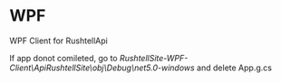 # WPF
WPF Client for RushtellApi

If app donot comileted, go to *RushtellSite-WPF-Client\ApiRushtellSite\obj\Debug\net5.0-windows* and delete App.g.cs
